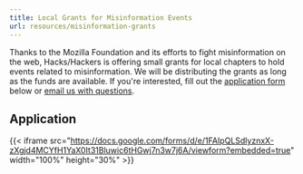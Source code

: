 ```yaml
---
title: Local Grants for Misinformation Events
url: resources/misinformation-grants
---
```


Thanks to the Mozilla Foundation and its efforts to fight misinformation on the web, Hacks/Hackers is offering small grants for local chapters to hold events related to misinformation. We will be distributing the grants as long as the funds are available. If you're interested, fill out the [application form](https://docs.google.com/forms/d/e/1FAIpQLSdlyznxX-zXgjd4MCYfH1YaX0It31Bluwic6tHGwj7n3w7j6A/viewform?usp=sf_link) below or [email us with questions](mailto:samanthasunne@gmail.com).

## Application

{{< iframe src="https://docs.google.com/forms/d/e/1FAIpQLSdlyznxX-zXgjd4MCYfH1YaX0It31Bluwic6tHGwj7n3w7j6A/viewform?embedded=true" width="100%" height="30%" >}}
